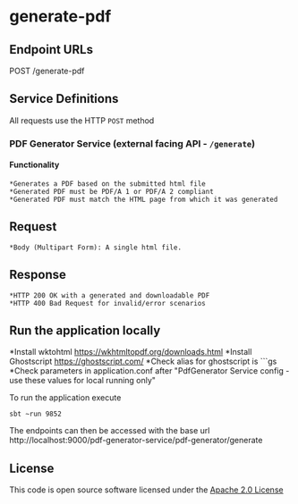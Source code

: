 
# generate-pdf


## Endpoint URLs
POST /generate-pdf 

## Service Definitions   

All requests use the HTTP `POST` method  

### PDF Generator Service (external facing API - `/generate`)

#### Functionality

	*Generates a PDF based on the submitted html file
	*Generated PDF must be PDF/A 1 or PDF/A 2 compliant
	*Generated PDF must match the HTML page from which it was generated

## Request
	*Body (Multipart Form): A single html file. 

## Response
	*HTTP 200 OK with a generated and downloadable PDF
	*HTTP 400 Bad Request for invalid/error scenarios

## Run the application locally

*Install wktohtml https://wkhtmltopdf.org/downloads.html
*Install Ghostscript https://ghostscript.com/
*Check alias for ghostscript is ```gs
*Check parameters in application.conf after "PdfGenerator Service config - use these values for local running only"


To run the application execute

```
sbt ~run 9852
```

The endpoints can then be accessed with the base url http://localhost:9000/pdf-generator-service/pdf-generator/generate


## License

This code is open source software licensed under the [Apache 2.0 License]("http://www.apache.org/licenses/LICENSE-2.0.html")
